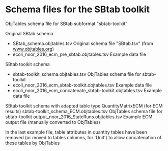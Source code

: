 Schema files for the SBtab toolkit
==================================

ObjTables schema file for SBtab subformat "sbtab-toolkit"

Original SBtab schema
* SBtab_schema.objtables.tsv                  Original schema file "SBtab.tsv" (from www.objtables.org)
* ecoli_noor_2016_ecm_pre_sbtab.objtables.tsv Example data file

SBtab toolkit schema
* sbtab-toolkit_schema.objtables.tsv              ObjTables schema file for sbtab-toolkit
* ecoli_noor_2016_ecm_sbtab-toolkit.objtables.tsv Example data file
* ecoli_noor_2016_ecm_concatenate_sbtab-toolkit.objtables.tsv Example data file

SBtab toolkit schema with adapted table type QuantityMatrixECM (for ECM results)
sbtab-toolkit_schema_ECM.objtables.tsv         ObjTables schema file for sbtab-toolkit
output_noor_2016_StateRuns.objtables.tsv       Example ECM output file (manually converted to ObjTables)

In the last example file, table attributes in quantity tables have been removed (or moved to tables columns, for 'Unit') to allow concatenation of these tables by ObjTables
